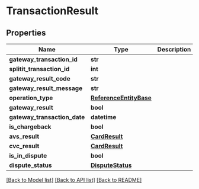 # TransactionResult

## Properties
Name | Type | Description | Notes
------------ | ------------- | ------------- | -------------
**gateway_transaction_id** | **str** |  | [optional] 
**splitit_transaction_id** | **int** |  | 
**gateway_result_code** | **str** |  | [optional] 
**gateway_result_message** | **str** |  | [optional] 
**operation_type** | [**ReferenceEntityBase**](ReferenceEntityBase.md) |  | [optional] 
**gateway_result** | **bool** |  | 
**gateway_transaction_date** | **datetime** |  | 
**is_chargeback** | **bool** |  | 
**avs_result** | [**CardResult**](CardResult.md) |  | [optional] 
**cvc_result** | [**CardResult**](CardResult.md) |  | [optional] 
**is_in_dispute** | **bool** |  | [optional] 
**dispute_status** | [**DisputeStatus**](DisputeStatus.md) |  | [optional] 

[[Back to Model list]](../README.md#documentation-for-models) [[Back to API list]](../README.md#documentation-for-api-endpoints) [[Back to README]](../README.md)


